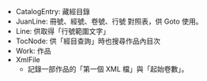 * CatalogEntry: 藏經目錄
* JuanLine: 冊號、經號、卷號、行號 對照表，供 Goto 使用。
* Line: 供取得「行號範圍文字」
* TocNode: 供「經目查詢」時也搜尋作品內目次
* Work: 作品
* XmlFile
  * 記錄一部作品的「第一個 XML 檔」與「起始卷數」。
